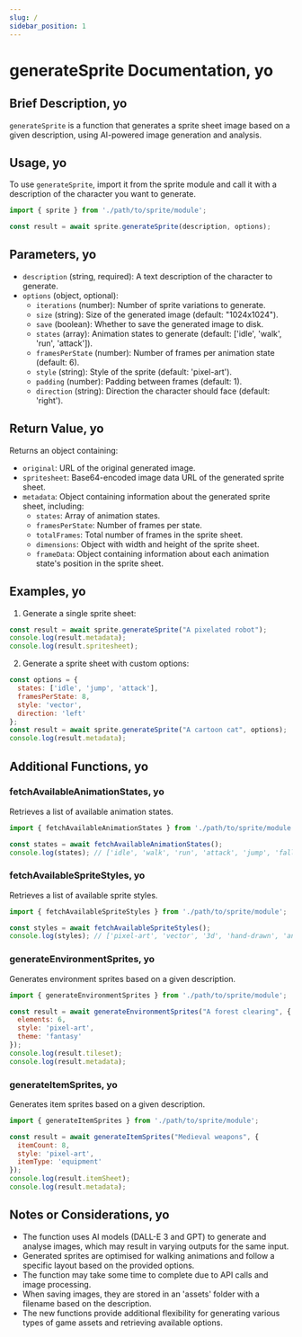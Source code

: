 ```yaml
---
slug: /
sidebar_position: 1
---
```


# generateSprite Documentation, yo

## Brief Description, yo
`generateSprite` is a function that generates a sprite sheet image based on a given description, using AI-powered image generation and analysis.

## Usage, yo
To use `generateSprite`, import it from the sprite module and call it with a description of the character you want to generate.

```javascript
import { sprite } from './path/to/sprite/module';

const result = await sprite.generateSprite(description, options);
```

## Parameters, yo
- `description` (string, required): A text description of the character to generate.
- `options` (object, optional):
  - `iterations` (number): Number of sprite variations to generate.
  - `size` (string): Size of the generated image (default: "1024x1024").
  - `save` (boolean): Whether to save the generated image to disk.
  - `states` (array): Animation states to generate (default: ['idle', 'walk', 'run', 'attack']).
  - `framesPerState` (number): Number of frames per animation state (default: 6).
  - `style` (string): Style of the sprite (default: 'pixel-art').
  - `padding` (number): Padding between frames (default: 1).
  - `direction` (string): Direction the character should face (default: 'right').

## Return Value, yo
Returns an object containing:
- `original`: URL of the original generated image.
- `spritesheet`: Base64-encoded image data URL of the generated sprite sheet.
- `metadata`: Object containing information about the generated sprite sheet, including:
  - `states`: Array of animation states.
  - `framesPerState`: Number of frames per state.
  - `totalFrames`: Total number of frames in the sprite sheet.
  - `dimensions`: Object with width and height of the sprite sheet.
  - `frameData`: Object containing information about each animation state's position in the sprite sheet.

## Examples, yo

1. Generate a single sprite sheet:
```javascript
const result = await sprite.generateSprite("A pixelated robot");
console.log(result.metadata);
console.log(result.spritesheet);
```

2. Generate a sprite sheet with custom options:
```javascript
const options = {
  states: ['idle', 'jump', 'attack'],
  framesPerState: 8,
  style: 'vector',
  direction: 'left'
};
const result = await sprite.generateSprite("A cartoon cat", options);
console.log(result.metadata);
```

## Additional Functions, yo

### fetchAvailableAnimationStates, yo
Retrieves a list of available animation states.

```javascript
import { fetchAvailableAnimationStates } from './path/to/sprite/module';

const states = await fetchAvailableAnimationStates();
console.log(states); // ['idle', 'walk', 'run', 'attack', 'jump', 'fall', 'hurt', 'die']
```

### fetchAvailableSpriteStyles, yo
Retrieves a list of available sprite styles.

```javascript
import { fetchAvailableSpriteStyles } from './path/to/sprite/module';

const styles = await fetchAvailableSpriteStyles();
console.log(styles); // ['pixel-art', 'vector', '3d', 'hand-drawn', 'anime']
```

### generateEnvironmentSprites, yo
Generates environment sprites based on a given description.

```javascript
import { generateEnvironmentSprites } from './path/to/sprite/module';

const result = await generateEnvironmentSprites("A forest clearing", {
  elements: 6,
  style: 'pixel-art',
  theme: 'fantasy'
});
console.log(result.tileset);
console.log(result.metadata);
```

### generateItemSprites, yo
Generates item sprites based on a given description.

```javascript
import { generateItemSprites } from './path/to/sprite/module';

const result = await generateItemSprites("Medieval weapons", {
  itemCount: 8,
  style: 'pixel-art',
  itemType: 'equipment'
});
console.log(result.itemSheet);
console.log(result.metadata);
```

## Notes or Considerations, yo
- The function uses AI models (DALL-E 3 and GPT) to generate and analyse images, which may result in varying outputs for the same input.
- Generated sprites are optimised for walking animations and follow a specific layout based on the provided options.
- The function may take some time to complete due to API calls and image processing.
- When saving images, they are stored in an 'assets' folder with a filename based on the description.
- The new functions provide additional flexibility for generating various types of game assets and retrieving available options.
